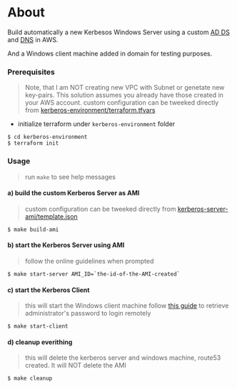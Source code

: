 # About
Build automatically a new Kerbesos Windows Server using a custom [AD DS](https://docs.microsoft.com/en-us/windows-server/identity/ad-ds/ad-ds-getting-started) and [DNS](https://docs.microsoft.com/en-us/windows-server/networking/dns/dns-top) in AWS.

And a Windows client machine added in domain for testing purposes.

### Prerequisites
> Note, that I am NOT creating new VPC with Subnet or genetate new key-pairs. This solution assumes you already have those created in your AWS account. 
> custom configuration can be tweeked directly from [kerberos-environment/terraform.tfvars](./kerberos-environment/terraform.tfvars)

* initialize terraform under `kerberos-environment` folder

```
$ cd kerberos-environment
$ terraform init
```

### Usage
> run `make` to see help messages

#### a) build the custom Kerberos Server as AMI
> custom configuration can be tweeked directly from [kerberos-server-ami/template.json](./kerberos-server-ami/template.json)
```
$ make build-ami
```

#### b) start the Kerberos Server using AMI
> follow the online guidelines when prompted

```
$ make start-server AMI_ID=`the-id-of-the-AMI-created`
```

#### c) start the Kerberos Client
> this will start the Windows client machine
> follow [this guide](https://aws.amazon.com/premiumsupport/knowledge-center/retrieve-windows-admin-password/) to retrieve administrator's password to login remotely

```
$ make start-client
```

#### d) cleanup everithing
> this will delete the kerberos server and windows machine, route53 created. It will NOT delete the AMI

```
$ make cleanup
```
